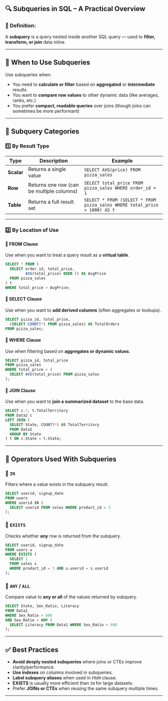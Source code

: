 
## 🔍 **Subqueries in SQL – A Practical Overview**

### 🧠 **Definition:**

A **subquery** is a query nested inside another SQL query — used to **filter, transform, or join** data inline.

---

## 🧰 **When to Use Subqueries**

Use subqueries when:

* You need to **calculate or filter** based on **aggregated** or **intermediate** results
* You want to **compare row values** to other dynamic data (like averages, ranks, etc.)
* You prefer **compact, readable queries** over joins (though joins can sometimes be more performant)

---

## 📂 **Subquery Categories**

### 1️⃣ **By Result Type**

| Type       | Description                               | Example                                                                   |
| ---------- | ----------------------------------------- | ------------------------------------------------------------------------- |
| **Scalar** | Returns a single value                    | `SELECT AVG(price) FROM pizza_sales`                                      |
| **Row**    | Returns one row (can be multiple columns) | `SELECT total_price FROM pizza_sales WHERE order_id = 1`                  |
| **Table**  | Returns a full result set                 | `SELECT * FROM (SELECT * FROM pizza_sales WHERE total_price > 1000) AS t` |

---

### 2️⃣ **By Location of Use**

#### 🔹 **FROM Clause**

Use when you want to treat a query result as a **virtual table**.

```sql
SELECT * FROM (
  SELECT order_id, total_price,
         AVG(total_price) OVER () AS AvgPrice
  FROM pizza_sales
) t
WHERE total_price > AvgPrice;
```

#### 🔹 **SELECT Clause**

Use when you want to **add derived columns** (often aggregates or lookups).

```sql
SELECT pizza_id, total_price,
  (SELECT COUNT(*) FROM pizza_sales) AS TotalOrders
FROM pizza_sales;
```

#### 🔹 **WHERE Clause**

Use when filtering based on **aggregates or dynamic values**.

```sql
SELECT pizza_id, total_price
FROM pizza_sales
WHERE total_price > (
  SELECT AVG(total_price) FROM pizza_sales
);
```

#### 🔹 **JOIN Clause**

Use when you want to **join a summarized dataset** to the base data.

```sql
SELECT c.*, t.TotalTerritory
FROM Data2 c
LEFT JOIN (
  SELECT State, COUNT(*) AS TotalTerritory
  FROM Data1
  GROUP BY State
) t ON c.State = t.State;
```

---

## 🧮 **Operators Used With Subqueries**

### 🔸 `IN`

Filters where a value exists in the subquery result.

```sql
SELECT userid, signup_date
FROM users
WHERE userid IN (
  SELECT userid FROM sales WHERE product_id = 3
);
```

### 🔸 `EXISTS`

Checks whether **any** row is returned from the subquery.

```sql
SELECT userid, signup_date
FROM users u
WHERE EXISTS (
  SELECT 1
  FROM sales s
  WHERE product_id = 3 AND u.userid = s.userid
);
```

### 🔸 `ANY` / `ALL`

Compare value to **any or all** of the values returned by subquery.

```sql
SELECT State, Sex_Ratio, Literacy
FROM Data1
WHERE Sex_Ratio > 600
AND Sex_Ratio > ANY (
  SELECT Literacy FROM Data1 WHERE Sex_Ratio < 600
);
```

---

## ✅ **Best Practices**

* **Avoid deeply nested subqueries** where joins or CTEs improve clarity/performance.
* **Use indexes** on columns involved in subqueries.
* **Label subquery aliases** when used in `FROM` clause.
* **EXISTS** is usually more efficient than `IN` for large datasets.
* Prefer **JOINs or CTEs** when reusing the same subquery multiple times.

---
